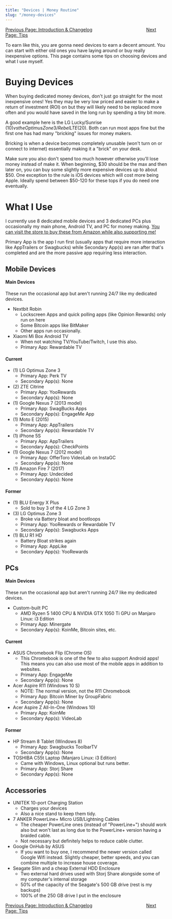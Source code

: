 ```yaml
---
title: "Devices | Money Routine"
slug: "/money-devices"
---
```


<span><a class="btn btn-primary" href="/money" >Previous Page: Introduction & Changelog</a>&emsp;&emsp;&emsp;&emsp;&emsp;&emsp;&emsp;&emsp;&emsp;&emsp;&emsp;&emsp;<a class="btn btn-primary" href="/money-tips" >Next Page: Tips</a></span>



To earn like this, you are gonna need devices to earn a decent amount. You can start with either old ones you have laying around or buy really inexpensive options. This page contains some tips on choosing devices and what I use myself.

# Buying Devices
When buying dedicated money devices, don't just go straight for the most inexpensive ones! Yes they may be very low priced and easier to make a return of investment (ROI) on but they will likely need to be replaced more often and you would have saved in the long run by spending a tiny bit more.

A good example here is the LG Lucky/Sunrise ($10) vs the Optimus Zone 3/Rebel LTE ($20). Both can run most apps fine but the first one has had many "bricking" issues for money makers.

<p class="note">Bricking is when a device becomes completely unusable (won't turn on or connect to internet) essentially making it a "brick" on your desk.</p>

Make sure you also don't spend too much however otherwise you'll lose money instead of make it. When beginning, $30 should be the max and then later on, you can buy some slightly more expensive devices up to about $50. One exception to the rule is iOS devices which will cost more being Apple. Ideally spend between $50-120 for these tops if you do need one eventually.

# What I Use
I currently use 8 dedicated mobile devices and 3 dedicated PCs plus occasionally my main phone, Android TV, and PC for money making. [You can visit the store to buy these from Amazon while also supporting me!](https://brandongiesing.com/store)

<p class="note">Primary App is the app I run first (usually apps that require more interaction like AppTrailers or Swagbucks) while Secondary App(s) are ran after that's completed and are the more passive app requiring less interaction.</p>

## Mobile Devices
#### Main Devices
These run the occasional app but aren't running 24/7 like my dedicated devices.

- Nextbit Robin
  - Lockscreen Apps and quick polling apps (like Opinion Rewards) only run on here
  - Some Bitcoin apps like BitMaker
  - Other apps run occasionally.
- Xiaomi Mi Box Android TV
  - When not watching TV/YouTube/Twitch, I use this also.
  - Primary App: Rewardable TV

#### Current
- (1) LG Optimus Zone 3
  - Primary App: Perk TV
  - Secondary App(s): None
- (2) ZTE Citrine
  - Primary App: YooRewards
  - Secondary App(s): None
- (1) Google Nexus 7 (2013 model)
  - Primary App: SwagBucks Apps
  - Secondary App(s): EngageMe App
- (1) Moto E (2015)
  - Primary App: AppTrailers 
  - Secondary App(s): Rewardable TV
- (1) iPhone 5S
  - Primary App: AppTrailers 
  - Secondary App(s): CheckPoints
- (1) Google Nexus 7 (2012 model)
  - Primary App: OfferToro VideoLab on InstaGC
  - Secondary App(s): None
- (1) Amazon Fire 7 (2017)
  - Primary App: Undecided
  - Secondary App(s): None

#### Former
- (1) BLU Energy X Plus
  - Sold to buy 3 of the 4 LG Zone 3
- (3) LG Optimus Zone 3
  - Broke via Battery bloat and bootloops
  - Primary App: YooRewards or Rewardable TV
  - Secondary App(s): Swagbucks Apps
- (1) BLU R1 HD
  - Battery Bloat strikes again
  - Primary App: AppLike
  - Secondary App(s): YooRewards

## PCs
#### Main Devices
These run the occasional app but aren't running 24/7 like my dedicated devices.

- Custom-built PC
  - AMD Ryzen 5 1400 CPU & NVIDIA GTX 1050 Ti GPU on Manjaro Linux: i3 Edition
  - Primary App: Minergate
  - Secondary App(s): KoinMe, Bitcoin sites, etc.


#### Current
- ASUS Chromebook Flip (Chrome OS)
  - This Chromebook is one of the few to also support Android apps! This means you can also use most of the mobile apps in addition to websites.
  - Primary App: EngageMe
  - Secondary App(s): None
- Acer Aspire R11 (Windows 10 S)
  - NOTE: The normal version, not the R11 Chromebook
  - Primary App: Bitcoin Miner by GroupFabric
  - Secondary App(s): None
- Acer Aspire Z All-In-One (Windows 10)
  - Primary App: KoinMe
  - Secondary App(s): VideoLab

#### Former
- HP Stream 8 Tablet (Windows 8)
  - Primary App: Swagbucks ToolbarTV
  - Secondary App(s): None
- TOSHIBA C55t Laptop (Manjaro Linux: i3 Edition)
  - Came with Windows, Linux optional but runs better.
  - Primary App: Storj Share
  - Secondary App(s): None

## Accessories
- UNITEK 10-port Charging Station
  - Charges your devices
  - Also a nice stand to keep them tidy.
- 7 ANKER PowerLine+ Micro USB/Lightning Cables
  - The cheaper PowerLine ones (instead of "PowerLine+") should work also but won't last as long due to the PowerLine+ version having a braided cable.
  - Not necessary but definitely helps to reduce cable clutter.
- Google OnHub by ASUS
  - If you want to buy one, I recommend the newer version called Google Wifi instead. Slightly cheaper, better speeds, and you can combine multiple to increase house coverage.
- Seagate Slim and a cheap External HDD Enclosure
  - Two external hard drives used with Storj Share alongside some of my computer's internal storage
  - 50% of the capacity of the Seagate's 500 GB drive (rest is my backups)
  - 100% of the 250 GB drive I put in the enclosure

<span><a class="btn btn-primary" href="/money" >Previous Page: Introduction & Changelog</a>&emsp;&emsp;&emsp;&emsp;&emsp;&emsp;&emsp;&emsp;&emsp;&emsp;&emsp;&emsp;<a class="btn btn-primary" href="/money-tips" >Next Page: Tips</a></span>

